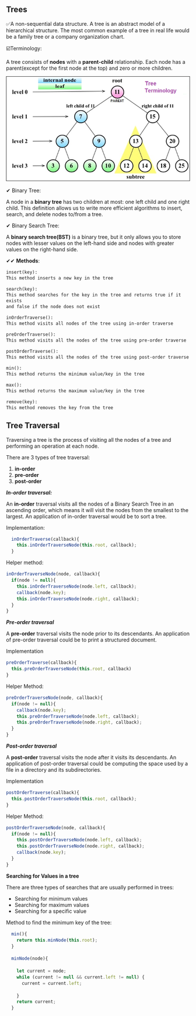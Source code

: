 ## Trees

✅A non-sequential data structure. A tree is an abstract model of a hierarchical structure. The most common example of a tree in real life would be a family tree or a company organization chart.

☑️Terminology:

A tree consists of __nodes__ with a __parent-child__ relationship. Each node has a parent(except for the first node at the top) and zero or more children.

![Tree Terminology](tree.png)


✔ Binary Tree:

A node in a __binary tree__ has two children at most: one left child and one right child. This definition allows us to write more efficient algorithms to insert, search, and delete nodes to/from a tree.

✔ Binary Search Tree:

A __binary search tree(BST)__ is a binary tree, but it only allows you to store nodes with lesser values on the left-hand side and nodes with greater values on the right-hand side.

✔✔ __Methods__:

```
insert(key):
This method inserts a new key in the tree
```
```
search(key):
This method searches for the key in the tree and returns true if it exists
and false if the node does not exist
```
```
inOrderTraverse():
This method visits all nodes of the tree using in-order traverse
```
```
preOrderTraverse():
This method visits all the nodes of the tree using pre-order traverse
```
```
postOrderTraverse():
This method visits all the nodes of the tree using post-order traverse
```
```
min():
This method returns the minimum value/key in the tree
```
```
max():
This method returns the maximum value/key in the tree
```
```
remove(key):
This method removes the key from the tree
```
##  Tree Traversal

Traversing a tree is the process of visiting all the nodes of a tree and performing an operation at each node.

There are 3 types of tree traversal:
<ol>
  <li><strong>in-order</strong>
  <li><strong>pre-order</strong>
  <li><strong>post-order</strong>
</ol>


***In-order traversal:***

An __in-order__ traversal visits all the nodes of a Binary Search Tree in an ascending order, which means it will visit the nodes from the smallest to the largest. An application of in-order traversal would be to sort a tree.

Implementation:
```JavaScript
  inOrderTraverse(callback){
    this.inOrderTraverseNode(this.root, callback);
  }
  ```
  Helper method:
  ```JavaScript
  inOrderTraverseNode(node, callback){
    if(node != null){
      this.inOrderTraverseNode(node.left, callback);
      callback(node.key);
      this.inOrderTraverseNode(node.right, callback);
    }
  }
  ```
  ***Pre-order traversal***

  A __pre-order__ traversal visits the node prior to its descendants. An application of pre-order traversal could be to print a structured document.

  Implementation
  ```JavaScript
  preOrderTraverse(callback){
    this.preOrderTraverseNode(this.root, callback)
  }
  ```
  Helper Method:
  ```JavaScript
  preOrderTraverseNode(node, callback){
    if(node != null){
      callback(node.key);
      this.preOrderTraverseNode(node.left, callback);
      this.preOrderTraverseNode(node.right, callback);
    }
  }
  ```

  ***Post-order traversal***

  A __post-order__ traversal visits the node after it visits its descendants. An application of post-order traversal could be computing the space used by a file in a directory and its subdirectories.

  Implementation
  ```JavaScript
  postOrderTraverse(callback){
    this.postOrderTraverseNode(this.root, callback);
  }
  ```
  Helper Method:
  ```JavaScript
  postOrderTraverseNode(node, callback){
    if(node != null){
      this.postOrderTraverseNode(node.left, callback);
      this.postOrderTraverseNode(node.right, callback);
      callback(node.key);
    }
  }
  ```

  __Searching for Values in a tree__

  There are three types of searches that are usually performed in trees:
  <ul>
    <li>Searching for minimum values</li>
    <li>Searching for maximum values</li>
    <li>Searching for a specific value</li>
  </ul>

  Method to find the minimum key of the tree:
  ```JavaScript
    min(){
      return this.minNode(this.root);
    }

    minNode(node){
      
      let current = node;
      while (current != null && current.left != null) {
        current = current.left;

      }
      return current;
    }
  ```
